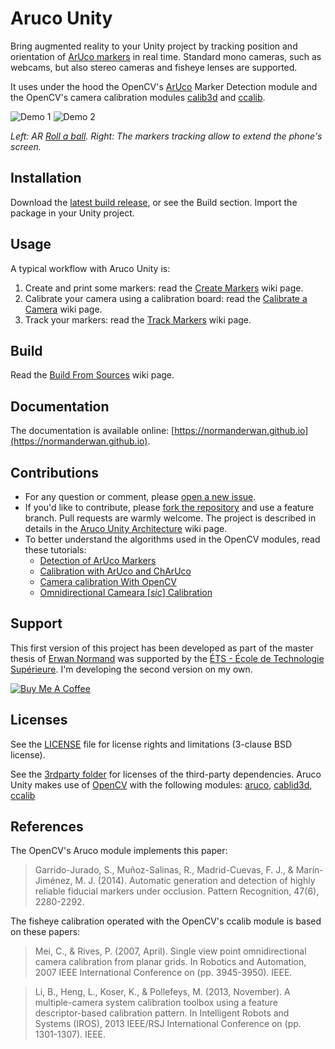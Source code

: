 # Aruco Unity

Bring augmented reality to your Unity project by tracking position and orientation of [ArUco markers](https://docs.opencv.org/master/d5/dae/tutorial_aruco_detection.html) in real time. Standard mono cameras, such as webcams, but also stereo cameras and fisheye lenses are supported.

It uses under the hood the OpenCV's [ArUco](http://docs.opencv.org/master/d9/d6a/group__aruco.html) Marker Detection module and the OpenCV's camera calibration modules [calib3d](http://docs.opencv.org/master/d9/d0c/group__calib3d.html) and [ccalib](http://docs.opencv.org/master/d3/ddc/group__ccalib.html).

![Demo 1](https://raw.githubusercontent.com/NormandErwan/ArucoUnity/master/docs/images/ar_roll_a_ball.gif)
![Demo 2](https://raw.githubusercontent.com/NormandErwan/ArucoUnity/master/docs/images/extended_phone_screen.gif)

*Left: AR [Roll a ball](https://unity3d.com/fr/learn/tutorials/s/roll-ball-tutorial). Right: The markers tracking allow to extend the phone's screen.*

## Installation

Download the [latest build release](https://github.com/enormand/ArucoUnity/releases), or see the Build section. Import the package in your Unity project.

## Usage

A typical workflow with Aruco Unity is:

1. Create and print some markers: read the [Create Markers](https://github.com/NormandErwan/ArucoUnity/wiki/1.-Create-Markers) wiki page.
2. Calibrate your camera using a calibration board: read the [Calibrate a Camera](https://github.com/NormandErwan/ArucoUnity/wiki/2.-Calibrate-a-Camera) wiki page.
3. Track your markers: read the [Track Markers](https://github.com/NormandErwan/ArucoUnity/wiki/3.-Track-Markers) wiki page.

## Build

Read the [Build From Sources](https://github.com/NormandErwan/ArucoUnity/wiki/Build-From-Sources) wiki page.

## Documentation

The documentation is available online: [https://normanderwan.github.io](https://normanderwan.github.io).

## Contributions

- For any question or comment, please [open a new issue](https://github.com/NormandErwan/ArucoUnity/issues/new).
- If you'd like to contribute, please [fork the repository](https://github.com/NormandErwan/ArucoUnity/fork) and use a feature branch. Pull requests are warmly welcome. The project is described in details in the [Aruco Unity Architecture](https://github.com/NormandErwan/ArucoUnity/wiki/ArucoUnity-Architecture) wiki page.
- To better understand the algorithms used in the OpenCV modules, read these tutorials:
  - [Detection of ArUco Markers](https://docs.opencv.org/master/d5/dae/tutorial_aruco_detection.html)
  - [Calibration with ArUco and ChArUco](https://docs.opencv.org/master/da/d13/tutorial_aruco_calibration.html)
  - [Camera calibration With OpenCV](https://docs.opencv.org/master/d4/d94/tutorial_camera_calibration.html)
  - [Omnidirectional Cameara [*sic*] Calibration](https://docs.opencv.org/master/dd/d12/tutorial_omnidir_calib_main.html)

## Support

This first version of this project has been developed as part of the master thesis of [Erwan Normand](https://ca.linkedin.com/in/normanderwan) was supported by the [ÉTS - École de Technologie Supérieure](https://www.etsmtl.ca/). I'm developing the second version on my own.

[![Buy Me A Coffee](https://www.buymeacoffee.com/assets/img/custom_images/white_img.png)](https://www.buymeacoffee.com/h48VU3fny)

## Licenses

See the [LICENSE](LICENSE) file for license rights and limitations (3-clause BSD license).

See the [3rdparty folder](3rdparty/) for licenses of the third-party dependencies. Aruco Unity makes use of [OpenCV](http://opencv.org/) with the following modules: [aruco](https://github.com/opencv/opencv_contrib/tree/master/modules/aruco), [cablid3d](http://docs.opencv.org/master/d9/d0c/group__calib3d.html), [ccalib](http://docs.opencv.org/master/d3/ddc/group__ccalib.html)

## References

The OpenCV's Aruco module implements this paper:

> Garrido-Jurado, S., Muñoz-Salinas, R., Madrid-Cuevas, F. J., & Marín-Jiménez, M. J. (2014). Automatic generation and detection of highly reliable fiducial markers under occlusion. Pattern Recognition, 47(6), 2280-2292.

The fisheye calibration operated with the OpenCV's ccalib module is based on these papers:

> Mei, C., & Rives, P. (2007, April). Single view point omnidirectional camera calibration from planar grids. In Robotics and Automation, 2007 IEEE International Conference on (pp. 3945-3950). IEEE.

> Li, B., Heng, L., Koser, K., & Pollefeys, M. (2013, November). A multiple-camera system calibration toolbox using a feature descriptor-based calibration pattern. In Intelligent Robots and Systems (IROS), 2013 IEEE/RSJ International Conference on (pp. 1301-1307). IEEE.